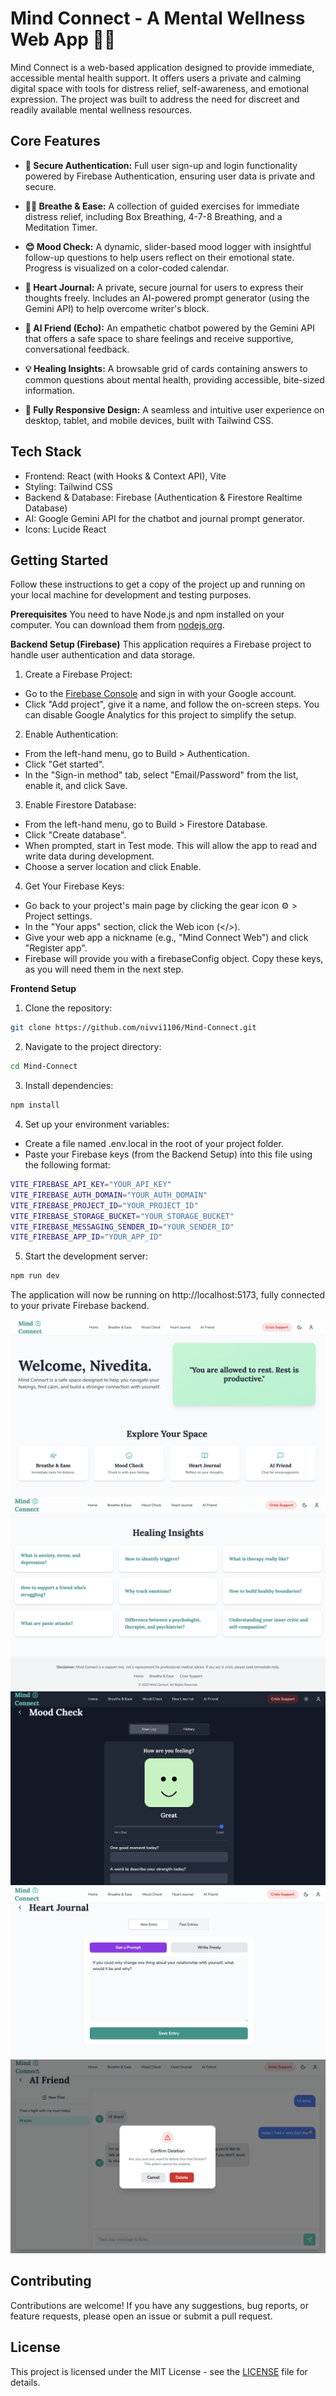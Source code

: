 # Mind Connect - A Mental Wellness Web App 🧘‍♀️
Mind Connect is a web-based application designed to provide immediate, accessible mental health support. It offers users a private and calming digital space with tools for distress relief, self-awareness, and emotional expression. The project was built to address the need for discreet and readily available mental wellness resources.


## Core Features
- **🔐 Secure Authentication:** Full user sign-up and login functionality powered by Firebase Authentication, ensuring user data is private and secure.

- **😮‍💨 Breathe & Ease:** A collection of guided exercises for immediate distress relief, including Box Breathing, 4-7-8 Breathing, and a Meditation Timer.

- **😊 Mood Check:** A dynamic, slider-based mood logger with insightful follow-up questions to help users reflect on their emotional state. Progress is visualized on a color-coded calendar.

- **📖 Heart Journal:** A private, secure journal for users to express their thoughts freely. Includes an AI-powered prompt generator (using the Gemini API) to help overcome writer's block.

- **🤖 AI Friend (Echo):** An empathetic chatbot powered by the Gemini API that offers a safe space to share feelings and receive supportive, conversational feedback.

- **💡 Healing Insights:** A browsable grid of cards containing answers to common questions about mental health, providing accessible, bite-sized information.

- **📱 Fully Responsive Design:** A seamless and intuitive user experience on desktop, tablet, and mobile devices, built with Tailwind CSS.

## Tech Stack
- Frontend: React (with Hooks & Context API), Vite
- Styling: Tailwind CSS
- Backend & Database: Firebase (Authentication & Firestore Realtime Database)
- AI: Google Gemini API for the chatbot and journal prompt generator.
- Icons: Lucide React

## Getting Started
Follow these instructions to get a copy of the project up and running on your local machine for development and testing purposes.

**Prerequisites**
You need to have Node.js and npm installed on your computer. You can download them from [nodejs.org](https://nodejs.org/en).

**Backend Setup (Firebase)**
This application requires a Firebase project to handle user authentication and data storage.

1. Create a Firebase Project:
- Go to the [Firebase Console](https://console.firebase.google.com/u/3/) and sign in with your Google account.
- Click "Add project", give it a name, and follow the on-screen steps. You can disable Google Analytics for this project to simplify the setup.

2. Enable Authentication:
- From the left-hand menu, go to Build > Authentication.
- Click "Get started".
- In the "Sign-in method" tab, select "Email/Password" from the list, enable it, and click Save.

3. Enable Firestore Database:
- From the left-hand menu, go to Build > Firestore Database.
- Click "Create database".
- When prompted, start in Test mode. This will allow the app to read and write data during development.
- Choose a server location and click Enable.

4. Get Your Firebase Keys:
- Go back to your project's main page by clicking the gear icon ⚙️ > Project settings.
- In the "Your apps" section, click the Web icon (</>).
- Give your web app a nickname (e.g., "Mind Connect Web") and click "Register app".
- Firebase will provide you with a firebaseConfig object. Copy these keys, as you will need them in the next step.

**Frontend Setup**
1. Clone the repository:
```bash
git clone https://github.com/nivvi1106/Mind-Connect.git
```

2. Navigate to the project directory:
```bash
cd Mind-Connect
```

3. Install dependencies:
```bash
npm install
```

4. Set up your environment variables:
- Create a file named .env.local in the root of your project folder.
- Paste your Firebase keys (from the Backend Setup) into this file using the following format:
```bash
VITE_FIREBASE_API_KEY="YOUR_API_KEY"
VITE_FIREBASE_AUTH_DOMAIN="YOUR_AUTH_DOMAIN"
VITE_FIREBASE_PROJECT_ID="YOUR_PROJECT_ID"
VITE_FIREBASE_STORAGE_BUCKET="YOUR_STORAGE_BUCKET"
VITE_FIREBASE_MESSAGING_SENDER_ID="YOUR_SENDER_ID"
VITE_FIREBASE_APP_ID="YOUR_APP_ID"
```

5. Start the development server:
```bash
npm run dev
```
The application will now be running on http://localhost:5173, fully connected to your private Firebase backend.

![ScreenShot 1](assets/1.png)
![ScreenShot 2](assets/2.png)
![ScreenShot 3](assets/3.png)
![ScreenShot 4](assets/4.png)
![ScreenShot 5](assets/5.png)


## Contributing

Contributions are welcome! If you have any suggestions, bug reports, or feature requests, please open an issue or submit a pull request.

## License
This project is licensed under the MIT License - see the [LICENSE](LICENSE) file for details.
